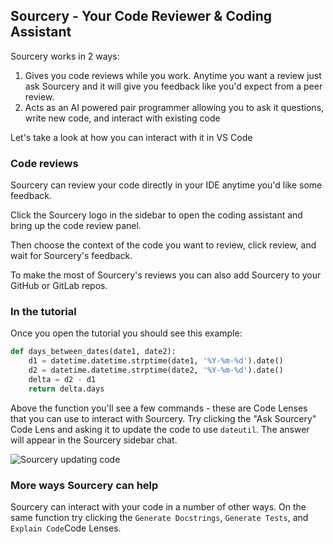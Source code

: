 ## Sourcery - Your Code Reviewer & Coding Assistant

Sourcery works in 2 ways:
1. Gives you code reviews while you work. Anytime you want a review just ask Sourcery and it will give you feedback like you'd expect from a peer review.
2. Acts as an AI powered pair programmer allowing you to ask it questions, write new code, and interact with existing code

Let's take a look at how you can interact with it in VS Code

### Code reviews

Sourcery can review your code directly in your IDE anytime you'd like some feedback. 

Click the Sourcery logo in the sidebar to open the coding assistant and bring up the code review panel.

Then choose the context of the code you want to review, click review, and wait for Sourcery's feedback.

To make the most of Sourcery's reviews you can also add Sourcery to your GitHub or GitLab repos.

### In the tutorial

Once you open the tutorial you should see this example:

```python
def days_between_dates(date1, date2):
    d1 = datetime.datetime.strptime(date1, '%Y-%m-%d').date()
    d2 = datetime.datetime.strptime(date2, '%Y-%m-%d').date()
    delta = d2 - d1
    return delta.days
```

Above the function you'll see a few commands - these are Code Lenses that you can use to interact with Sourcery.  Try clicking the "Ask Sourcery" Code Lens and asking it to update the code to use `dateutil`. The answer will appear in the Sourcery sidebar chat.

![Sourcery updating code](Ask_Sourcery.gif)

### More ways Sourcery can help

Sourcery can interact with your code in a number of other ways. On the same function try clicking the `Generate Docstrings`, `Generate Tests`, and `Explain Code`Code Lenses.

